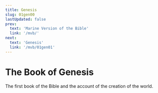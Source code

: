 ```yaml
---
title: Genesis
slug: 01gen00
lastUpdated: false
prev:
  text: 'Marine Version of the Bible'
  link: '/mvb/'
next:
  text: 'Genesis'
  link: '/mvb/01gen01'
---
```

# The Book of Genesis

The first book of the Bible and the account of the creation of the world.